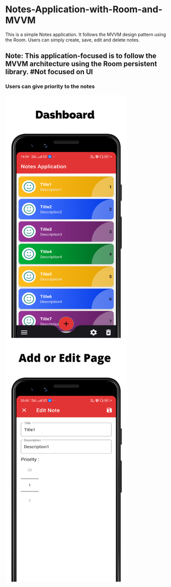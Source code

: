 # Notes-Application-with-Room-and-MVVM
This is a simple Notes application. It follows the MVVM design pattern using the Room. Users can simply create, save, edit and delete notes.

## Note: This application-focused is to follow the MVVM architecture using the Room persistent library. #Not focused on UI

### Users can give priority to the notes
<img src="images/dashboard.png" width="380">
<img src="images/addoredit.png" width="380">
